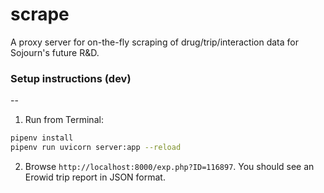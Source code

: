 # scrape

A proxy server for on-the-fly scraping of drug/trip/interaction data for Sojourn's future R&D.

### Setup instructions (dev)
--
1. Run from Terminal:

```bash
pipenv install
pipenv run uvicorn server:app --reload
```

2. Browse `http://localhost:8000/exp.php?ID=116897`. You should see an Erowid trip report in JSON format.
